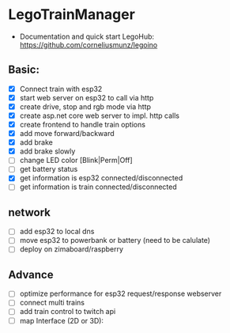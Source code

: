 # LegoTrainManager

- Documentation and quick start LegoHub: https://github.com/corneliusmunz/legoino

## Basic:
- [x] Connect train with esp32
- [x] start web server on esp32 to call via http
- [x] create drive, stop and rgb mode via http  
- [x] create asp.net core web server to impl. http calls
- [x] create frontend to handle train options
- [x] add move forward/backward
- [x] add brake 
- [x] add brake slowly 
- [ ] change LED color [Blink|Perm|Off]
- [ ] get battery status
- [x] get information is esp32 connected/disconnected
- [ ] get information is train connected/disconnected

## network
- [ ] add esp32 to local dns
- [ ] move esp32 to powerbank or battery (need to be calulate)
- [ ] deploy on zimaboard/raspberry
      
## Advance
- [ ] optimize performance for esp32 request/response webserver
- [ ] connect multi trains 
- [ ] add train control to twitch api 
- [ ] map Interface (2D or 3D):
